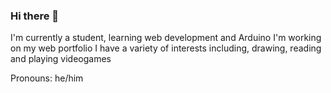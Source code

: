 ### Hi there 👋

I'm currently a student, learning web development and Arduino
I'm working on my web portfolio
I have a variety of interests including, drawing, reading and playing videogames

Pronouns: he/him


<!--
**OjasZanpure/OjasZanpure** is a ✨ _special_ ✨ repository because its `README.md` (this file) appears on your GitHub profile.

Here are some ideas to get you started:

- 🔭 I’m currently working on ...
- 🌱 I’m currently learning ...
- 👯 I’m looking to collaborate on ...
- 🤔 I’m looking for help with ...
- 💬 Ask me about ...
- 📫 How to reach me: ...
- 😄 Pronouns: ...
- ⚡ Fun fact: ...
-->
